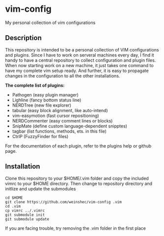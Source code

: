 vim-config
==========

My personal collection of vim configurations


## Description

This repository is intended to be a personal collection of VIM configurations and plugins. Since I have to work on serveral machines every day, I find it handy to have a central repository to collect configuration and plugin files. When now starting work on a new machine, it just takes one command to have my complete vim setup ready. And further, it is easy to propagate changes in the configuration to all the other installations.


**The complete list of plugins:**
+ Pathogen (easy plugin manager)
+ Lighline (fancy bottom status line)
+ NERDTree (new file explorer)
+ tabular (easy block alignment, like auto-intend)
+ vim-easymotion (fast cursor repositioning)
+ NERDCommenter (easy comment lines or blocks)
+ SnipMate (define custom language-dependent snipptes)
+ tagbar (list functions, methods, ets. in this file)
+ CtrlP (FuzzyFinder for files)

For the documentation of each plugin, refer to the plugins help or github page.



## Installation

Clone this repository to your $HOME/.vim folder and copy the included vimrc to your $HOME directory.
Then change to repository directory and initlize and update the submodules

    cd $HOME
    git clone https://github.com/weinshec/vim-config .vim
    cd .vim
    cp vimrc ../.vimrc
    git submodule init
    git submodule update

If you are facing trouble, try removing the .vim folder in the first place



